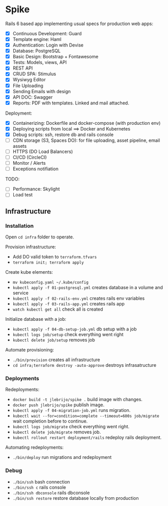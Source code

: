 # Spike

Rails 6 based app implementing usual specs for production web apps:

- [x] Continuous Development: Guard
- [x] Template engine: Haml
- [x] Authentication: Login with Devise
- [x] Database: PostgreSQL
- [x] Basic Design: Bootstrap + Fontawesome
- [x] Tests: Models, views, API
- [x] REST API
- [x] CRUD SPA: Stimulus
- [x] Wysiwyg Editor
- [x] File Uploading
- [x] Sending Emails with design
- [x] API DOC: Swagger
- [x] Reports: PDF with templates. Linked and mail attached.

Deployment:
- [x] Containerizing: Dockerfile and docker-compose (with production env)
- [x] Deploying scripts from local ==> Docker and Kubernetes
- [x] Debug scripts: ssh, restore db and rails console
- [ ] CDN storage (S3, Spaces DO): for file uploading, asset pipeline, email assets
- [ ] HTTPS (DO Load Balancers)
- [ ] CI/CD (CircleCI)
- [ ] Monitor / Alerts
- [ ] Exceptions notifiation

TODO:
- [ ] Performance: Skylight
- [ ] Load test

## Infrastructure

### Installation

Open `cd infra` folder to operate.

Provision infrastructure:
* Add DO valid token to `terraform.tfvars`
* `terraform init; terraform apply`

Create kube elements:
* `mv kubeconfig.yaml ~/.kube/config`
* `kubectl apply -f 01-postgresql.yml` creates database in a volume and service
* `kubectl apply -f 02-rails-env.yml` creates rails env variables
* `kubectl apply -f 03-rails-app.yml` creates rails app
* `watch kubectl get all` check all is created

Initialize database with a job:
* `kubectl apply -f 04-db-setup-job.yml` db setup with a job
* `kubectl logs job/setup` check everything went right
* `kubectl delete job/setup` removes job

Automate provisioning:
* `./bin/provision` creates all infrastructure
* `cd infra;terraform destroy -auto-approve` destroys infrasatructure

### Deployments

Redeployments:
* `docker build -t jlebrijo/spike .` build image with changes.
* `docker push jlebrijo/spike` publish image.
* `kubectl apply -f 04-migration-job.yml` runs migration.
* `kubectl wait --for=condition=complete --timeout=600s job/migrate` wait completion before to continue.
* `kubectl logs job/migrate` check everything went right.
* `kubectl delete job/migrate` removes job.
* `kubectl rollout restart deployment/rails` redeploy rails deployment.

Automating redeployments:
* `./bin/deploy` run migrations and redeployment

### Debug

* `./bin/ssh` bash connection
* `./bin/ssh c` rails console
* `./bin/ssh dbconsole` rails dbconsole
* `./bin/ssh restore` restore database locally from production
